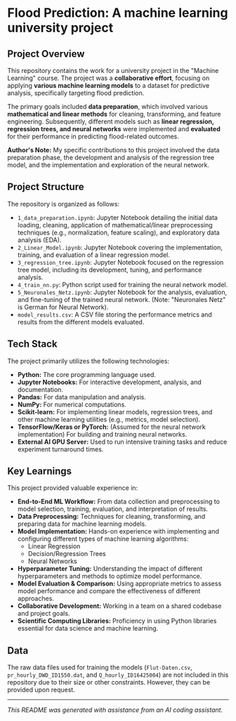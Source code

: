 # Flood Prediction: A machine learning university project

## Project Overview

This repository contains the work for a university project in the "Machine Learning" course. The project was a **collaborative effort**, focusing on applying **various machine learning models** to a dataset for predictive analysis, specifically targeting flood prediction.

The primary goals included **data preparation**, which involved various **mathematical and linear methods** for cleaning, transforming, and feature engineering. Subsequently, different models such as **linear regression, regression trees, and neural networks** were implemented and **evaluated** for their performance in predicting flood-related outcomes.

**Author's Note:** My specific contributions to this project involved the data preparation phase, the development and analysis of the regression tree model, and the implementation and exploration of the neural network.

## Project Structure

The repository is organized as follows:

*   `1_data_preparation.ipynb`: Jupyter Notebook detailing the initial data loading, cleaning, application of mathematical/linear preprocessing techniques (e.g., normalization, feature scaling), and exploratory data analysis (EDA).
*   `2_Linear_Model.ipynb`: Jupyter Notebook covering the implementation, training, and evaluation of a linear regression model.
*   `3_regression_tree.ipynb`: Jupyter Notebook focused on the regression tree model, including its development, tuning, and performance analysis.
*   `4_train_nn.py`: Python script used for training the neural network model.
*   `5_Neuronales_Netz.ipynb`: Jupyter Notebook for the analysis, evaluation, and fine-tuning of the trained neural network. (Note: "Neuronales Netz" is German for Neural Network).
*   `model_results.csv`: A CSV file storing the performance metrics and results from the different models evaluated.

## Tech Stack

The project primarily utilizes the following technologies:

*   **Python:** The core programming language used.
*   **Jupyter Notebooks:** For interactive development, analysis, and documentation.
*   **Pandas:** For data manipulation and analysis.
*   **NumPy:** For numerical computations.
*   **Scikit-learn:** For implementing linear models, regression trees, and other machine learning utilities (e.g., metrics, model selection).
*   **TensorFlow/Keras or PyTorch:** (Assumed for the neural network implementation) For building and training neural networks.
*   **External AI GPU Server:** Used to run intensive training tasks and reduce experiment turnaround times.

## Key Learnings

This project provided valuable experience in:

*   **End-to-End ML Workflow:** From data collection and preprocessing to model selection, training, evaluation, and interpretation of results.
*   **Data Preprocessing:** Techniques for cleaning, transforming, and preparing data for machine learning models.
*   **Model Implementation:** Hands-on experience with implementing and configuring different types of machine learning algorithms:
    *   Linear Regression
    *   Decision/Regression Trees
    *   Neural Networks
*   **Hyperparameter Tuning:** Understanding the impact of different hyperparameters and methods to optimize model performance.
*   **Model Evaluation & Comparison:** Using appropriate metrics to assess model performance and compare the effectiveness of different approaches.
*   **Collaborative Development:** Working in a team on a shared codebase and project goals.
*   **Scientific Computing Libraries:** Proficiency in using Python libraries essential for data science and machine learning.


## Data

The raw data files used for training the models (`Flut-Daten.csv`, `pr_hourly_DWD_ID1550.dat`, and `Q_hourly_ID16425004`) are not included in this repository due to their size or other constraints. However, they can be provided upon request.

---

*This README was generated with assistance from an AI coding assistant.* 
